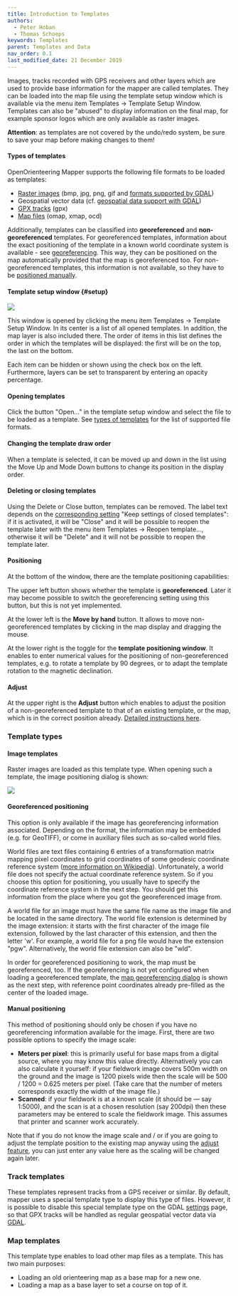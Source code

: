 ```yaml
---
title: Introduction to Templates
authors:
  - Peter Hoban
  - Thomas Schoeps
keywords: Templates
parent: Templates and Data
nav_order: 0.1
last_modified_date: 21 December 2019
---
```


Images, tracks recorded with GPS receivers and other layers which are used to provide base information for the mapper are called templates. They can be loaded into the map file using the template setup window which is available via the menu item Templates -&gt; Template Setup Window. Templates can also be "abused" to display information on the final map, for example sponsor logos which are only available as raster images.

**Attention**: as templates are not covered by the undo/redo system, be sure to save your map before making changes to them!

#### Types of templates

OpenOrienteering Mapper supports the following file formats to be loaded as templates:

 - [Raster images](#image-templates) (bmp, jpg, png, gif and [formats supported by GDAL](gdal.md))
 - Geospatial vector data (cf. [geospatial data support with GDAL](gdal.md))
 - [GPX tracks](#track-templates) (gpx)
 - [Map files](#map-templates) (omap, xmap, ocd)


Additionally, templates can be classified into **georeferenced** and **non-georeferenced** templates. For georeferenced templates, information about the exact positioning of the template in a known world coordinate system is available - see [georeferencing](georeferencing.md). This way, they can be positioned on the map automatically provided that the map is georeferenced too. For non-georeferenced templates, this information is not available, so they have to be [positioned manually](#positioning).

#### Template setup window  {#setup}

![ ](images/template_setup_window.png)

This window is opened by clicking the menu item Templates -&gt; Template Setup Window. In its center is a list of all opened templates. In addition, the map layer is also included there. The order of items in this list defines the order in which the templates will be displayed: the first will be on the top, the last on the bottom.

Each item can be hidden or shown using the check box on the left. Furthermore, layers can be set to transparent by entering an opacity percentage.

#### Opening templates

Click the button "Open..." in the template setup window and select the file to be loaded as a template. See [types of templates](#template-types) for the list of supported file formats.

#### Changing the template draw order

When a template is selected, it can be moved up and down in the list using the Move Up and Mode Down buttons to change its position in the display order.

#### Deleting or closing templates

Using the Delete or Close button, templates can be removed. The label text depends on the [corresponding setting](settings.md#templates-keep-settings-of-closed-templates) "Keep settings of closed templates": if it is activated, it will be "Close" and it will be possible to reopen the template later with the menu item Templates -&gt; Reopen template..., otherwise it will be "Delete" and it will not be possible to reopen the template later.

#### Positioning

At the bottom of the window, there are the template positioning capabilities:

The upper left button shows whether the template is **georeferenced**. Later it may become possible to switch the georeferencing setting using this button, but this is not yet implemented.

At the lower left is the **Move by hand** button. It allows to move non-georeferenced templates by clicking in the map display and dragging the mouse.

At the lower right is the toggle for the **template positioning window**. It enables to enter numerical values for the positioning of non-georeferenced templates, e.g. to rotate a template by 90 degrees, or to adapt the template rotation to the magnetic declination.

#### Adjust
At the upper right is the **Adjust** button which enables to adjust the position of a non-georeferenced template to that of an existing template, or the map, which is in the correct position already. [Detailed instructions here](template_adjust.md).

### Template types

#### Image templates

Raster images are loaded as this template type. When opening such a template, the image positioning dialog is shown:

![ ](images/template_image_positioning.png)

#### Georeferenced positioning

This option is only available if the image has georeferencing information associated.
Depending on the format, the information may be embedded (e.g. for GeoTIFF), or
come in auxiliary files such as so-called world files.

World files are text files containing 6 entries of a transformation matrix
mapping pixel coordinates to grid coordinates of some geodesic coordinate reference system
([more information on Wikipedia](http://en.wikipedia.org/wiki/World_file)).
Unfortunately, a world file does not specify the actual coordinate reference system.
So if you choose this option for positioning, you usually have to specify the
coordinate reference system in the next step. You should get this information
from the place where you got the georeferenced image from.

A world file for an image must have the same file name as the image file and
be located in the same directory.
The world file extension is determined by the image extension:
it starts with the first character of the image file extension,
followed by the last character of this extension, and then the letter 'w'.
For example, a world file for a png file would have the extension "pgw".
Alternatively, the world file extension can also be "wld".

In order for georeferenced positioning to work, the map must be georeferenced, too.
If the georeferencing is not yet configured when loading a georeferenced template,
the [map georeferencing dialog](georeferencing.md) is shown as the next step,
with reference point coordinates already pre-filled as the center of the loaded image.

#### Manual positioning

This method of positioning should only be chosen if you have no georeferencing information available for the image. First, there are two possible options to specify the image scale:

 - **Meters per pixel**: this is primarily useful for base maps from a digital source, where you may know this value directly. Alternatively you can also calculate it yourself: if your fieldwork image covers 500m width on the ground and the image is 1200 pixels wide then the scale will be 500 / 1200 = 0.625 meters per pixel. (Take care that the number of meters corresponds exactly the width of the image file.)
 - **Scanned**: if your fieldwork is at a known scale (it should be &#8212; say 1:5000), and the scan is at a chosen resolution (say 200dpi) then these parameters may be entered to scale the fieldwork image. This assumes that printer and scanner work accurately.

Note that if you do not know the image scale and / or if you are going to adjust the template position to the existing map anyway using the [adjust feature](#adjust), you can just enter any value here as the scaling will be changed again later.

### Track templates

These templates represent tracks from a GPS receiver or similar.
By default, mapper uses a special template type to display this type of files.
However, it is possible to disable this special template type on the
GDAL [settings](settings.md) page, so that GPX tracks will be handled as
regular geospatial vector data via [GDAL](gdal.md).

### Map templates

This template type enables to load other map files as a template. This has two main purposes:

 - Loading an old orienteering map as a base map for a new one.
 - Loading a map as a base layer to set a course on top of it.

